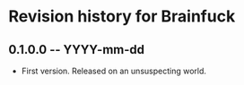 # Revision history for Brainfuck

## 0.1.0.0 -- YYYY-mm-dd

* First version. Released on an unsuspecting world.

